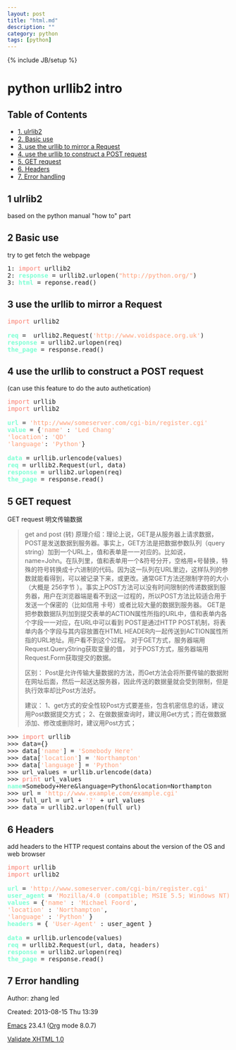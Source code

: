 ```yaml
---
layout: post
title: "html.md"
description: ""
category: python 
tags: [python]
---
```

{% include JB/setup %}


<div id="content">
<h1 class="title">python urllib2 intro</h1>
<div id="table-of-contents">
<h2>Table of Contents</h2>
<div id="text-table-of-contents">
<ul>
<li><a href="#sec-1">1. ulrlib2</a></li>
<li><a href="#sec-2">2. Basic use</a></li>
<li><a href="#sec-3">3. use the urllib to mirror a Request</a></li>
<li><a href="#sec-4">4. use the urllib to construct a POST request</a></li>
<li><a href="#sec-5">5. GET request</a></li>
<li><a href="#sec-6">6. Headers</a></li>
<li><a href="#sec-7">7. Error handling</a></li>
</ul>
</div>
</div>
<div id="outline-container-sec-1" class="outline-2">
<h2 id="sec-1"><span class="section-number-2">1</span> ulrlib2</h2>
<div class="outline-text-2" id="text-1">
<p>
based on the python manual "how to" part
</p>
</div>
</div>
<div id="outline-container-sec-2" class="outline-2">
<h2 id="sec-2"><span class="section-number-2">2</span> Basic use</h2>
<div class="outline-text-2" id="text-2">
<p>
try to get fetch the webpage
</p>

<div class="org-src-container">

<pre class="src src-python"><span class="linenr">1: </span><span style="color: #fa8072;">import</span> urllib2 
<span class="linenr">2: </span><span style="color: #7fffd4; font-weight: bold;">response</span> = urllib2.urlopen(<span style="color: #ffa07a;">"http://python.org/"</span>)
<span class="linenr">3: </span><span style="color: #7fffd4; font-weight: bold;">html</span> = reponse.read()
</pre>
</div>
</div>
</div>
<div id="outline-container-sec-3" class="outline-2">
<h2 id="sec-3"><span class="section-number-2">3</span> use the urllib to mirror a Request</h2>
<div class="outline-text-2" id="text-3">
<div class="org-src-container">

<pre class="src src-python"><span style="color: #fa8072;">import</span> urllib2

<span style="color: #7fffd4; font-weight: bold;">req</span> =  urllib2.Request(<span style="color: #ffa07a;">'http://www.voidspace.org.uk'</span>)
<span style="color: #7fffd4; font-weight: bold;">response</span> = urllib2.urlopen(req)
<span style="color: #7fffd4; font-weight: bold;">the_page</span> = response.read()
</pre>
</div>
</div>
</div>
<div id="outline-container-sec-4" class="outline-2">
<h2 id="sec-4"><span class="section-number-2">4</span> use the urllib to construct a POST request</h2>
<div class="outline-text-2" id="text-4">
<p>
(can use this feature to do the auto authetication)
</p>

<div class="org-src-container">

<pre class="src src-python"><span style="color: #fa8072;">import</span> urllib
<span style="color: #fa8072;">import</span> urllib2

<span style="color: #7fffd4; font-weight: bold;">url</span> = <span style="color: #ffa07a;">'http://www/someserver.com/cgi-bin/register.cgi'</span>
<span style="color: #7fffd4; font-weight: bold;">value</span> = {<span style="color: #ffa07a;">'name'</span> : <span style="color: #ffa07a;">'Led Chang'</span>
<span style="color: #ffa07a;">'location'</span>: <span style="color: #ffa07a;">'QD'</span>
<span style="color: #ffa07a;">'language'</span>: <span style="color: #ffa07a;">'Python'</span>}

<span style="color: #7fffd4; font-weight: bold;">data</span> = urllib.urlencode(values)
<span style="color: #7fffd4; font-weight: bold;">req</span> = urllib2.Request(url, data)
<span style="color: #7fffd4; font-weight: bold;">response</span> = urllib2.urlopen(req)
<span style="color: #7fffd4; font-weight: bold;">the_page</span> = response.read()
</pre>
</div>
</div>
</div>

<div id="outline-container-sec-5" class="outline-2">
<h2 id="sec-5"><span class="section-number-2">5</span> GET request</h2>
<div class="outline-text-2" id="text-5">
<p>
GET request 明文传输数据
</p>
<blockquote>
<p>
get and post (转)
原理介绍：理论上说，GET是从服务器上请求数据，POST是发送数据到服务器。事实上，GET方法是把数据参数队列（query string）加到一个URL上，值和表单是一一对应的。比如说，name=John。在队列里，值和表单用一个&amp;符号分开，空格用+号替换，特 殊的符号转换成十六进制的代码。因为这一队列在URL里边，这样队列的参数就能看得到，可以被记录下来，或更改。通常GET方法还限制字符的大小（大概是 256字节 ）。事实上POST方法可以没有时间限制的传递数据到服务器，用户在浏览器端是看不到这一过程的，所以POST方法比较适合用于发送一个保密的（比如信用 卡号）或者比较大量的数据到服务器。
GET是把参数数据队列加到提交表单的ACTION属性所指的URL中，值和表单内各个字段一一对应，在URL中可以看到
POST是通过HTTP POST机制，将表单内各个字段与其内容放置在HTML HEADER内一起传送到ACTION属性所指的URL地址。用户看不到这个过程。
对于GET方式，服务器端用Request.QueryString获取变量的值，
对于POST方式，服务器端用Request.Form获取提交的数据。
</p>

<p>
区别：
Post是允许传输大量数据的方法，而Get方法会将所要传输的数据附在网址后面，然后一起送达服务器，因此传送的数据量就会受到限制，但是执行效率却比Post方法好。 
</p>


<p>
建议：
1、get方式的安全性较Post方式要差些，包含机密信息的话，建议用Post数据提交方式；
2、在做数据查询时，建议用Get方式；而在做数据添加、修改或删除时，建议用Post方式；
</p>
</blockquote>

<div class="org-src-container">

<pre class="src src-python">&gt;&gt;&gt; <span style="color: #fa8072;">import</span> urllib
&gt;&gt;&gt; data={}
&gt;&gt;&gt; data[<span style="color: #ffa07a;">'name'</span>] = <span style="color: #ffa07a;">'Somebody Here'</span>
&gt;&gt;&gt; data[<span style="color: #ffa07a;">'location'</span>] = <span style="color: #ffa07a;">'Northampton'</span>
&gt;&gt;&gt; data[<span style="color: #ffa07a;">'language'</span>] = <span style="color: #ffa07a;">'Python'</span>
&gt;&gt;&gt; url_values = urllib.urlencode(data)
&gt;&gt;&gt; <span style="color: #fa8072;">print</span> url_values
<span style="color: #7fffd4; font-weight: bold;">name</span>=Somebody+Here&amp;language=Python&amp;location=Northampton
&gt;&gt;&gt; url = <span style="color: #ffa07a;">'http://www.example.com/example.cgi'</span>
&gt;&gt;&gt; full_url = url + <span style="color: #ffa07a;">'?'</span> + url_values
&gt;&gt;&gt; data = urllib2.urlopen(full_url)
</pre>
</div>
</div>
</div>
<div id="outline-container-sec-6" class="outline-2">
<h2 id="sec-6"><span class="section-number-2">6</span> Headers</h2>
<div class="outline-text-2" id="text-6">
<p>
add headers to the HTTP request
contains about the version of the OS and web browser
</p>

<div class="org-src-container">

<pre class="src src-python"><span style="color: #fa8072;">import</span> urllib
<span style="color: #fa8072;">import</span> urllib2

<span style="color: #7fffd4; font-weight: bold;">url</span> = <span style="color: #ffa07a;">'http://www.someserver.com/cgi-bin/register.cgi'</span>
<span style="color: #7fffd4; font-weight: bold;">user_agent</span> = <span style="color: #ffa07a;">'Mozilla/4.0 (compatible; MSIE 5.5; Windows NT)'</span>
<span style="color: #7fffd4; font-weight: bold;">values</span> = {<span style="color: #ffa07a;">'name'</span> : <span style="color: #ffa07a;">'Michael Foord'</span>,
<span style="color: #ffa07a;">'location'</span> : <span style="color: #ffa07a;">'Northampton'</span>,
<span style="color: #ffa07a;">'language'</span> : <span style="color: #ffa07a;">'Python'</span> }
<span style="color: #7fffd4; font-weight: bold;">headers</span> = { <span style="color: #ffa07a;">'User-Agent'</span> : user_agent }

<span style="color: #7fffd4; font-weight: bold;">data</span> = urllib.urlencode(values)
<span style="color: #7fffd4; font-weight: bold;">req</span> = urllib2.Request(url, data, headers)
<span style="color: #7fffd4; font-weight: bold;">response</span> = urllib2.urlopen(req)
<span style="color: #7fffd4; font-weight: bold;">the_page</span> = response.read()
</pre>
</div>
</div>
</div>
<div id="outline-container-sec-7" class="outline-2">
<h2 id="sec-7"><span class="section-number-2">7</span> Error handling</h2>
</div>

</div>

<div id="postamble" class="status">
<p class="author">Author: zhang led</p>
<p class="date">Created: 2013-08-15 Thu 13:39</p>
<p class="creator"><a href="http://www.gnu.org/software/emacs/">Emacs</a> 23.4.1 (<a href="http://orgmode.org">Org</a> mode 8.0.7)</p>
<p class="xhtml-validation"><a href="http://validator.w3.org/check?uri=referer">Validate XHTML 1.0</a></p>
</div>


